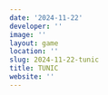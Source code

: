 ```yaml
---
date: '2024-11-22'
developer: ''
image: ''
layout: game
location: ''
slug: 2024-11-22-tunic
title: TUNIC
website: ''
---
```


